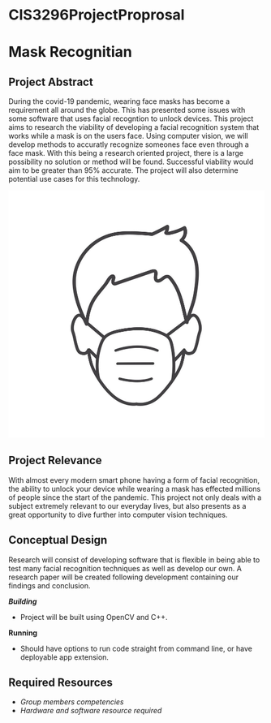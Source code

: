 # CIS3296ProjectProprosal

# Mask Recognitian

## Project Abstract

During the covid-19 pandemic, wearing face masks has become a requirement all around the globe. This has presented some issues with some software that uses facial recogntion to unlock devices. This project aims to research the viability of developing a facial recognition system that works while a mask is on the users face. Using computer vision, we will develop methods to accuratly recognize someones face even through a face mask. With this being a research oriented project, there is a large possibility no solution or method will be found. Successful viability would aim to be greater than 95% accurate. The project will also determine potential use cases for this technology. 

![Image](face-mask.jpg)

## Project Relevance
With almost every modern smart phone having a form of facial recognition, the ability to unlock your device while wearing a mask has effected millions of people since the start of the pandemic. This project not only deals with a subject extremely relevant to our everyday lives, but also presents as a great opportunity to dive further into computer vision techniques.

## Conceptual Design
Research will consist of developing software that is flexible in being able to test many facial recognition techniques as well as develop our own. A research paper will be created following development containing our findings and conclusion.

***Building***
- Project will be built using OpenCV and C++.  

**Running**
- Should have options to run code straight from command line, or have deployable app extension.

## Required Resources
- _Group members competencies_
- _Hardware and software resource required_